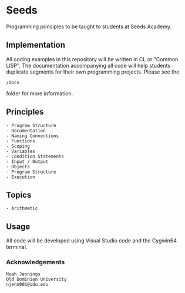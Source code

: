 # Seeds 

Programming principles to be taught to students at Seeds Academy.

## Implementation 

All coding examples in this repository will be written in CL or "Common LISP". The documentation accompanying all code will help students duplicate segments for their own programming projects. Please see the 

```
/docs
```

folder for more information. 

## Principles 

    - Program Structure 
    - Documentation 
    - Naming Conventions 
    - Functions
    - Scoping
    - Variables 
    - Condition Statements
    - Input / Output 
    - Objects 
    - Program Structure 
    - Execution  

## Topics

    - Arithmetic 

## Usage

All code will be developed using Visual Studio code and the Cygwin64 terminal. 

### Acknowledgements

```
Noah Jennings 
Old Dominion University 
njenn001@odu.edu
```
